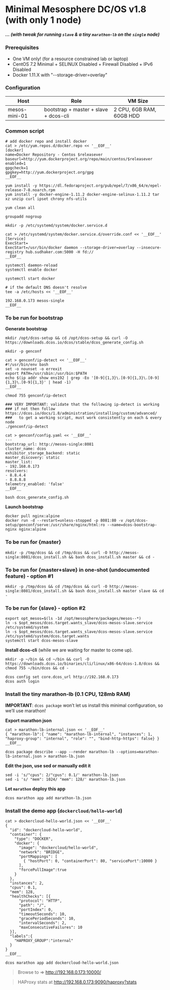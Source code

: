 
# Minimal **Mesosphere DC/OS** v1.8 (with only 1 node)
##### ... (with tweak for running `slave` & a tiny `marathon-lb` on the `single` node)

### Prerequisites
- One VM only! (for a resource constrained lab or laptop)
- CentOS 7.2 Minimal + SELINUX Disabled + Firewall Disabled + IPv6 Disabled
- Docker 1.11.X with "--storage-driver=overlay"

### Configuration
| Host | Role | VM Size |
|----- |----- |-------- |
|mesos-mini-01 |bootstrap + master + slave + dcos-cli | 2 CPU, 6GB RAM, 60GB HDD

### Common script

```
# add docker repo and install docker
cat > /etc/yum.repos.d/docker.repo << '__EOF__'
[docker]
name=Docker Repository - Centos $releasever
baseurl=http://yum.dockerproject.org/repo/main/centos/$releasever
enabled=1
gpgcheck=1
gpgkey=http://yum.dockerproject.org/gpg
__EOF__

yum install -y https://dl.fedoraproject.org/pub/epel/7/x86_64/e/epel-release-7-8.noarch.rpm
yum install -y docker-engine-1.11.2 docker-engine-selinux-1.11.2 tar xz unzip curl ipset chrony nfs-utils

yum clean all

groupadd nogroup

mkdir -p /etc/systemd/system/docker.service.d

cat > /etc/systemd/system/docker.service.d/override.conf << '__EOF__'
[Service] 
ExecStart= 
ExecStart=/usr/bin/docker daemon --storage-driver=overlay --insecure-registry hub.sudhaker.com:5000 -H fd:// 
__EOF__

systemctl daemon-reload
systemctl enable docker

systemctl start docker

# if the default DNS doesn't resolve
tee -a /etc/hosts << '__EOF__'

192.168.0.173 mesos-single
__EOF__

```

### To be run for bootstrap
**Generate bootstrap**

```
mkdir /opt/dcos-setup && cd /opt/dcos-setup && curl -O https://downloads.dcos.io/dcos/stable/dcos_generate_config.sh
 
mkdir -p genconf
 
cat > genconf/ip-detect << '__EOF__'
#!/usr/bin/env bash
set -o nounset -o errexit
export PATH=/usr/sbin:/usr/bin:$PATH
echo $(ip addr show ens192 | grep -Eo '[0-9]{1,3}\.[0-9]{1,3}\.[0-9]{1,3}\.[0-9]{1,3}' | head -1)
__EOF__
 
chmod 755 genconf/ip-detect
 
### VERY IMPORTANT: validate that the following ip-detect is working
### if not then follow https://dcos.io/docs/1.8/administration/installing/custom/advanced/
###   to get a working script, must work consistently on each & every node
./genconf/ip-detect

cat > genconf/config.yaml << '__EOF__'
---
bootstrap_url: http://mesos-single:8081       
cluster_name: dcos
exhibitor_storage_backend: static
master_discovery: static
master_list:
- 192.168.0.173
resolvers:
- 8.8.4.4
- 8.8.8.8
telemetry_enabled: 'false'
__EOF__
 
bash dcos_generate_config.sh
```

**Launch bootstrap**

```
docker pull nginx:alpine
docker run -d --restart=unless-stopped -p 8081:80 -v /opt/dcos-setup/genconf/serve:/usr/share/nginx/html:ro --name=dcos-bootstrap-nginx nginx:alpine
```

### To be run for {master}

```
mkdir -p /tmp/dcos && cd /tmp/dcos && curl -O http://mesos-single:8081/dcos_install.sh && bash dcos_install.sh master && cd -
```
### To be run for {master+slave} in one-shot (undocumented feature) - option #1
```
mkdir -p /tmp/dcos && cd /tmp/dcos && curl -O http://mesos-single:8081/dcos_install.sh && bash dcos_install.sh master slave && cd -
```

### To be run for {slave} - option #2

```
export opt_mesos=$(ls -1d /opt/mesosphere/packages/mesos--*)
ln -s $opt_mesos/dcos.target.wants_slave/dcos-mesos-slave.service /etc/systemd/system
ln -s $opt_mesos/dcos.target.wants_slave/dcos-mesos-slave.service /etc/systemd/system/dcos.target.wants
systemctl start dcos-mesos-slave
```

**Install dcos-cli** (while we are waiting for master to come up).
```
mkdir -p ~/bin && cd ~/bin && curl -O https://downloads.dcos.io/binaries/cli/linux/x86-64/dcos-1.8/dcos && chmod 755 ~/bin/dcos && cd -
 
dcos config set core.dcos_url http://192.168.0.173
dcos auth login
```

### Install the tiny marathon-lb (0.1 CPU, 128mb RAM)
**IMPORTANT**: `dcos package` won’t let us install this minimal configuration, so we’ll use marathon!

**Export marathon json**

```
cat > marathon-lb-internal.json << '__EOF__'
{ "marathon-lb":{ "name": "marathon-lb-internal", "instances": 1, "haproxy-group": "internal", "role": "", "bind-http-https": false} }
__EOF__

dcos package describe --app --render marathon-lb --options=marathon-lb-internal.json > marathon-lb.json

```

**Edit the json, use sed or manually edit it**

```
sed -i 's/"cpus": 2/"cpus": 0.1/' marathon-lb.json
sed -i 's/ "mem": 1024/ "mem": 128/' marathon-lb.json
```

**Let `marathon` deploy this app**

```
dcos marathon app add marathon-lb.json
```

### Install the demo app (`dockercloud/hello-world`)

```
cat > dockercloud-hello-world.json << '__EOF__'
{
  "id": "dockercloud-hello-world",
  "container": {
    "type": "DOCKER",
    "docker": {
      "image": "dockercloud/hello-world",
      "network": "BRIDGE",
      "portMappings": [
        { "hostPort": 0, "containerPort": 80, "servicePort":10000 }
      ],
      "forcePullImage":true
    }
  },
  "instances": 2,
  "cpus": 0.1,
  "mem": 128,
  "healthChecks": [{
      "protocol": "HTTP",
      "path": "/",
      "portIndex": 0,
      "timeoutSeconds": 10,
      "gracePeriodSeconds": 10,
      "intervalSeconds": 2,
      "maxConsecutiveFailures": 10
  }],
  "labels":{
    "HAPROXY_GROUP":"internal"
  }
}
__EOF__

dcos marathon app add dockercloud-hello-world.json
```

> Browse to => http://192.168.0.173:10000/

> HAProxy stats at http://192.168.0.173:9090/haproxy?stats

